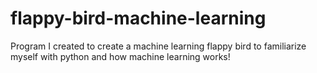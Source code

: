 # flappy-bird-machine-learning
 Program I created to create a machine learning flappy bird to familiarize myself with python and how machine learning works!
